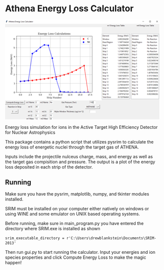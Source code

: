 # Athena Energy Loss Calculator

![Gui](/gui.png)

Energy loss simulation for ions in the Active Target High Efficiency Detector for Nuclear Astrophysics 

This package contains a python script that utilizes pysrim to calculate the energy loss of energetic nuclei through the target gas of ATHENA. 

Inputs include the projectile nulceus charge, mass, and energy as well as the target gas compisition and pressure. The output is a plot of the energy loss deposited in each strip of the detector. 


## Running 

Make sure you have the pysrim, matplotlib, numpy, and tkinter modules installed. 

SRIM must be installed on your computer either natively on windows or using WINE and some emulator on UNIX based operating systems. 

Before running, make sure in main_program.py you have entered the directory where SRIM.exe is installed as shown 

```
srim_executable_directory = r'C:\Users\drewblankstein\Documents\SRIM-2013'
```

Then run gui.py to start running the calculator. Input your energies and ion species properties and click Compute Energy Loss to make the magic happen! 
